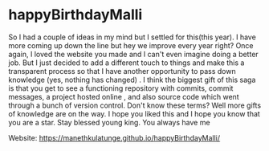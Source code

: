 # happyBirthdayMalli

So I had a couple of ideas in my mind but I settled for this(this year). I have more coming up down the line but hey we improve every year right? Once again, I loved the website you made and I can't even imagine doing a better job. But I just decided to add a different touch to things and make this a transparent process so that I have another opportunity to pass down knowledge (yes, nothing has changed) . I think the biggest gift of this saga is that you get to see a functioning repository with commits, commit messages, a project hosted online , and also source code which went through a bunch of version control. Don't know these terms? Well more gifts of knowledge are on the way. I hope you liked this and I hope you know that you are a star. Stay blessed young king. You always have me

Website: https://manethkulatunge.github.io/happyBirthdayMalli/
